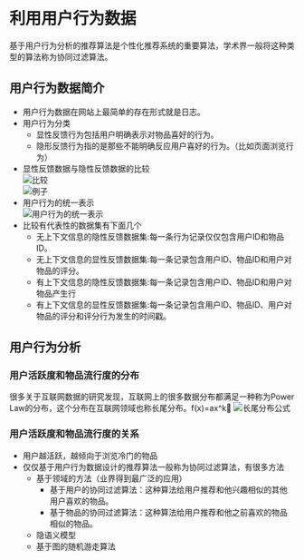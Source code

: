 # 利用用户行为数据
基于用户行为分析的推荐算法是个性化推荐系统的重要算法，学术界一般将这种类型的算法称为协同过滤算法。
## 用户行为数据简介
* 用户行为数据在网站上最简单的存在形式就是日志。
* 用户行为分类
	* 显性反馈行为包括用户明确表示对物品喜好的行为。
	* 隐形反馈行为指的是那些不能明确反应用户喜好的行为。（比如页面浏览行为）
* 显性反馈数据与隐性反馈数据的比较</br>![比较](https://github.com/easezyc/Recommended-system-practice/blob/master/pics/pic7.png?raw=true)</br>![例子](https://github.com/easezyc/Recommended-system-practice/blob/master/pics/pic8.png?raw=true)
* 用户行为的统一表示</br>![用户行为的统一表示](https://github.com/easezyc/Recommended-system-practice/blob/master/pics/pic9.png?raw=true)
* 比较有代表性的数据集有下面几个
	* 无上下文信息的隐性反馈数据集:每一条行为记录仅仅包含用户ID和物品ID。
	*  无上下文信息的显性反馈数据集:每一条记录包含用户ID、物品ID和用户对物品的评分。
    *  有上下文信息的隐性反馈数据集:每一条记录包含用户ID、物品ID和用户对物品产生行
    *  有上下文信息的显性反馈数据集:每一条记录包含用户ID、物品ID、用户对物品的评分和评分行为发生的时间戳。
## 用户行为分析
### 用户活跃度和物品流行度的分布
很多关于互联网数据的研究发现，互联网上的很多数据分布都满足一种称为Power Law的分布，这个分布在互联网领域也称长尾分布。f(x)=ax^k
![长尾分布公式](https://github.com/easezyc/Recommended-system-practice/blob/master/pics/pic10.png?raw=true)
### 用户活跃度和物品流行度的关系
* 用户越活跃，越倾向于浏览冷门的物品
* 仅仅基于用户行为数据设计的推荐算法一般称为协同过滤算法，有很多方法
	* 基于领域的方法（业界得到最广泛的应用）
		* 基于用户的协同过滤算法：这种算法给用户推荐和他兴趣相似的其他用户喜欢的物品。
		* 基于物品的协同过滤算法：这种算法给用户推荐和他之前喜欢的物品相似的物品。
	* 隐语义模型
	* 基于图的随机游走算法

